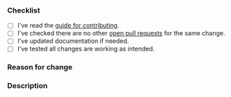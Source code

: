 <!-- Thanks for your contribution to *SwiftFormat Tuist Plugin*! Please check the boxes below before opening the pull request, you do this by putting an x in the box like this: [x]. Thank you! -->

### Checklist

- [ ] I've read the [guide for contributing](https://github.com/lordcodes/swiftformat-tuist/blob/master/CONTRIBUTING.md).
- [ ] I've checked there are no other [open pull requests](https://github.com/lordcodes/swiftformat-tuist/pulls) for the same change.
- [ ] I've updated documentation if needed.
- [ ] I've tested all changes are working as intended.

### Reason for change
<!-- If the pull request fixes an open issue, please include a link to the issue here. -->
<!-- Please explain why the change is required and the problem it solves. -->

### Description
<!-- Please describe the changes you have made, providing as much detail as possible and including how the changes were tested. -->

